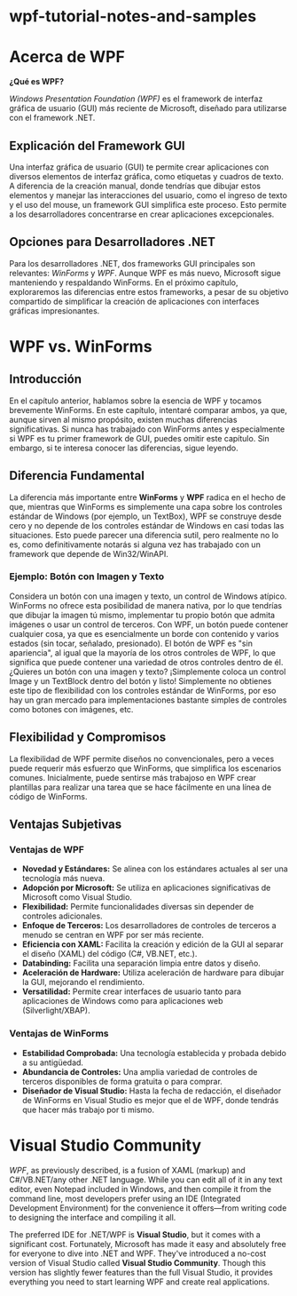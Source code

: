 # wpf-tutorial-notes-and-samples

# Acerca de WPF

**¿Qué es WPF?**

*Windows Presentation Foundation (WPF)* es el framework de interfaz gráfica de usuario (GUI) más reciente de Microsoft, diseñado para utilizarse con el framework .NET.

## Explicación del Framework GUI

Una interfaz gráfica de usuario (GUI) te permite crear aplicaciones con diversos elementos de interfaz gráfica, como etiquetas y cuadros de texto. A diferencia de la creación manual, donde tendrías que dibujar estos elementos y manejar las interacciones del usuario, como el ingreso de texto y el uso del mouse, un framework GUI simplifica este proceso. Esto permite a los desarrolladores concentrarse en crear aplicaciones excepcionales.

## Opciones para Desarrolladores .NET

Para los desarrolladores .NET, dos frameworks GUI principales son relevantes: *WinForms* y *WPF*. Aunque WPF es más nuevo, Microsoft sigue manteniendo y respaldando WinForms. En el próximo capítulo, exploraremos las diferencias entre estos frameworks, a pesar de su objetivo compartido de simplificar la creación de aplicaciones con interfaces gráficas impresionantes.



# WPF vs. WinForms

## Introducción

En el capítulo anterior, hablamos sobre la esencia de WPF y tocamos brevemente WinForms. En este capítulo, intentaré comparar ambos, ya que, aunque sirven al mismo propósito, existen muchas diferencias significativas. Si nunca has trabajado con WinForms antes y especialmente si WPF es tu primer framework de GUI, puedes omitir este capítulo. Sin embargo, si te interesa conocer las diferencias, sigue leyendo.

## Diferencia Fundamental

La diferencia más importante entre **WinForms** y **WPF** radica en el hecho de que, mientras que WinForms es simplemente una capa sobre los controles estándar de Windows (por ejemplo, un TextBox), WPF se construye desde cero y no depende de los controles estándar de Windows en casi todas las situaciones. Esto puede parecer una diferencia sutil, pero realmente no lo es, como definitivamente notarás si alguna vez has trabajado con un framework que depende de Win32/WinAPI.

### Ejemplo: Botón con Imagen y Texto

Considera un botón con una imagen y texto, un control de Windows atípico. WinForms no ofrece esta posibilidad de manera nativa, por lo que tendrías que dibujar la imagen tú mismo, implementar tu propio botón que admita imágenes o usar un control de terceros. Con WPF, un botón puede contener cualquier cosa, ya que es esencialmente un borde con contenido y varios estados (sin tocar, señalado, presionado). El botón de WPF es "sin apariencia", al igual que la mayoría de los otros controles de WPF, lo que significa que puede contener una variedad de otros controles dentro de él. ¿Quieres un botón con una imagen y texto? ¡Simplemente coloca un control Image y un TextBlock dentro del botón y listo! Simplemente no obtienes este tipo de flexibilidad con los controles estándar de WinForms, por eso hay un gran mercado para implementaciones bastante simples de controles como botones con imágenes, etc.

## Flexibilidad y Compromisos

La flexibilidad de WPF permite diseños no convencionales, pero a veces puede requerir más esfuerzo que WinForms, que simplifica los escenarios comunes. Inicialmente, puede sentirse más trabajoso en WPF crear plantillas para realizar una tarea que se hace fácilmente en una línea de código de WinForms.

## Ventajas Subjetivas

### Ventajas de WPF

- **Novedad y Estándares:** Se alinea con los estándares actuales al ser una tecnología más nueva.
- **Adopción por Microsoft:** Se utiliza en aplicaciones significativas de Microsoft como Visual Studio.
- **Flexibilidad:** Permite funcionalidades diversas sin depender de controles adicionales.
- **Enfoque de Terceros:** Los desarrolladores de controles de terceros a menudo se centran en WPF por ser más reciente.
- **Eficiencia con XAML:** Facilita la creación y edición de la GUI al separar el diseño (XAML) del código (C#, VB.NET, etc.).
- **Databinding:** Facilita una separación limpia entre datos y diseño.
- **Aceleración de Hardware:** Utiliza aceleración de hardware para dibujar la GUI, mejorando el rendimiento.
- **Versatilidad:** Permite crear interfaces de usuario tanto para aplicaciones de Windows como para aplicaciones web (Silverlight/XBAP).

### Ventajas de WinForms

- **Estabilidad Comprobada:** Una tecnología establecida y probada debido a su antigüedad.
- **Abundancia de Controles:** Una amplia variedad de controles de terceros disponibles de forma gratuita o para comprar.
- **Diseñador de Visual Studio:** Hasta la fecha de redacción, el diseñador de WinForms en Visual Studio es mejor que el de WPF, donde tendrás que hacer más trabajo por ti mismo.


# Visual Studio Community

*WPF*, as previously described, is a fusion of XAML (markup) and C#/VB.NET/any other .NET language. While you can edit all of it in any text editor, even Notepad included in Windows, and then compile it from the command line, most developers prefer using an IDE (Integrated Development Environment) for the convenience it offers—from writing code to designing the interface and compiling it all.

The preferred IDE for .NET/WPF is **Visual Studio**, but it comes with a significant cost. Fortunately, Microsoft has made it easy and absolutely free for everyone to dive into .NET and WPF. They've introduced a no-cost version of Visual Studio called **Visual Studio Community**. Though this version has slightly fewer features than the full Visual Studio, it provides everything you need to start learning WPF and create real applications.

